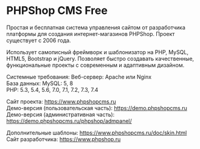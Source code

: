 # PHPShop CMS Free
Простая и бесплатная система управления сайтом от разработчика платформы для создания интернет-магазинов PHPShop. 
Проект существует с 2006 года.

Использует самописный фреймворк и шаблонизатор на PHP, MySQL, HTML5, Bootstrap и jQuery. 
Позволяет быстро создавать качественные, функциональные проекты с современным и адаптивным дизайном. 

Системные требования: 
Веб-сервер: Apache или Nginx<br>
База данных: MySQL: 5, 8<br>
PHP: 5.3, 5.4, 5.6, 7.0, 7.1, 7.2, 7.3, 7.4<br>

Сайт проекта: https://www.phpshopcms.ru<br>
Демо-версия (пользовательская часть): https://demo.phpshopcms.ru<br>
Демо-версия (административная часть): https://demo.phpshopcms.ru/phpshop/admpanel/<br>

Дополнительные шаблоны: https://www.phpshopcms.ru/doc/skin.html<br>
Сайт разработчика: https://www.phpshop.ru<br>
